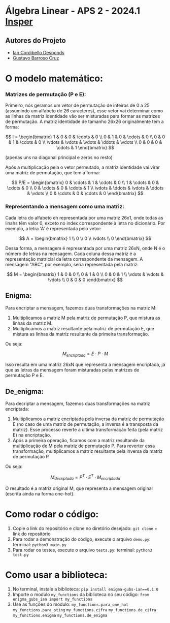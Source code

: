 # Álgebra Linear - APS 2 - 2024.1 [Insper](https://www.insper.edu.br/pt/home)

## Autores do Projeto
- [Ian Cordibello Desponds](https://github.com/iancdesponds)
- [Gustavo Barroso Cruz](https://github.com/Gubscruz)


# O modelo matemático:

### Matrizes de permutação (P e E):
Primeiro, nós geramos um vetor de permutação de inteiros de 0 a 25 (assumindo um alfabeto de 26 caracteres), esse vetor vai determinar como as linhas da matriz identidade vão ser misturadas para formar as matrizes de permutação. A matriz identidade de tamanho 26x26 originalmente tem a forma: 

$$
I = \begin{bmatrix}
1 & 0 & 0 & \cdots & 0 \\
0 & 1 & 0 & \cdots & 0 \\
0 & 0 & 1 & \cdots & 0 \\
\vdots & \vdots & \vdots & \ddots & \vdots \\
0 & 0 & 0 & \cdots & 1
\end{bmatrix}
$$

(apenas uns na diagonal principal e zeros no resto)

Após a multiplicação pela o vetor permutado, a matriz identidade vai virar uma matriz de permutação, que tem a forma:

$$
P/E = \begin{bmatrix}
0 & \cdots & 1 & \cdots & 0 \\
1 & \cdots & 0 & \cdots & 0 \\
0 & \cdots & 0 & \cdots & 1 \\
\vdots & \ddots & \vdots & \ddots & \vdots \\
0 & \cdots & 0 & \cdots & 0
\end{bmatrix}
$$

### Representando a mensagem como uma matriz:
Cada letra do alfabeto eh representada por uma matriz 26x1, onde todas as linahs têm valor 0, exceto no index correspondente à letra no dicionário. Por exemplo, a letra 'A' é representada pelo vetor:

$$
A = \begin{bmatrix}
1 \\
0 \\
0 \\
\vdots \\
0
\end{bmatrix}
$$

Dessa forma, a mensagem é representada por uma matriz 26xN, onde N é o número de letras na mensagem. Cada coluna dessa matriz é a representação matricial da letra correspondente da mensagem. A mensagem "ABC", por exemplo, seria representada pela matriz:

$$
M = \begin{bmatrix}
1 & 0 & 0 \\
0 & 1 & 0 \\
0 & 0 & 1 \\
\vdots & \vdots & \vdots \\
0 & 0 & 0
\end{bmatrix}
$$

## Enigma:
Para encriptar a mensagem, fazemos duas transformações na matriz M:

1. Multiplicamos a matriz M pela matriz de permutação P, que mistura as linhas da matriz M.
2. Multiplicamos a matriz resultante pela matriz de permutação E, que mistura as linhas da matriz resultante da primeira transformação.

Ou seja:

$$
M_{encriptada} = E \cdot P \cdot M
$$

Isso resulta em uma matriz 26xN que representa a mensagem encriptada, já que as letras da mensagem foram misturadas pelas matrizes de permutação P e E. 

## De_enigma:
Para decriptar a mensagem, fazemos duas transformações na matriz encriptada:

1. Multiplicamos a matriz encriptada pela inversa da matriz de permutação E (no caso de uma matriz de permutação, a inversa é a transposta da matriz). Esse processo reverte a ultima transformação feita (pela matriz E) na encriptação.
2. Após a primeira operação, ficamos com a matriz resultande da multiplicação de M pela matriz de permutação P. Para reverter essa transformação, multiplicamos a matriz resultante pela inversa da matriz de permutação P

Ou seja:

$$
M_{decriptada} = P^T \cdot E^T \cdot M_{encriptada}
$$

O resultado é a matriz original M, que representa a mensagem original (escrita ainda na forma one-hot).


# Como rodar o código:

1. Copie o link do repositório e clone no diretório desejado:
```git clone``` + link do repositório
2. Para rodar a demonstração do código, execute o arquivo ```demo.py```:
terminal: ```python3 main.py```
3. Para rodar os testes, execute o arquivo ```tests.py```:
terminal: ```python3 test.py```


# Como usar a biblioteca:

1. No terminal, instale a biblioteca: ```pip install enigma-gubs-ian==0.1.0```
2. Importe o modulo ```my_functions``` da biblioteca no seu código:
```from enigma_gubs_ian import my_functions```
3. Use as funções do modulo:
```my_functions.para_one_hot```
```my_functions.para_sting```
```my_functions.cifra```
```my_functions.de_cifra```
```my_functions.enigma```
```my_functions.de_enigma```
